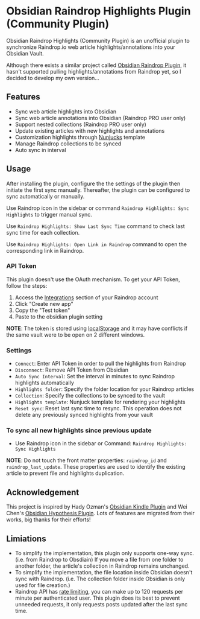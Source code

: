 # Obsidian Raindrop Highlights Plugin (Community Plugin)

Obsidian Raindrop Highlights (Community Plugin) is an unofficial plugin to synchronize Raindrop.io web article highlights/annotations into your Obsidian Vault.

Although there exists a similar project called [Obsidian Raindrop Plugin](https://github.com/mtopping/obsidian-raindrop), it hasn't supported pulling highlights/annotations from Raindrop yet, so I decided to develop my own version...

## Features

- Sync web article highlights into Obsidian
- Sync web article annotations into Obsidian (Raindrop PRO user only)
- Support nested collections (Raindrop PRO user only)
- Update existing articles with new highlights and annotations
- Customization highlights through [Nunjucks](https://mozilla.github.io/nunjucks/) template
- Manage Raindrop collections to be synced
- Auto sync in interval

## Usage

After installing the plugin, configure the the settings of the plugin then initiate the first sync manually. Thereafter, the plugin can be configured to sync automatically or manually.

Use Raindrop icon in the sidebar or command `Raindrop Highlights: Sync Highlights` to trigger manual sync.

Use `Raindrop Highlights: Show Last Sync Time` command to check last sync time for each collection.

Use `Raindrop Highlights: Open Link in Raindrop` command to open the corresponding link in Raindrop.

### API Token

This plugin doesn't use the OAuth mechanism. To get your API Token, follow the steps:

1. Access the [Integrations](https://app.raindrop.io/settings/integrations) section of your Raindrop account
2. Click "Create new app"
3. Copy the "Test token"
4. Paste to the obsidian plugin setting

**NOTE**: The token is stored using [localStorage](https://developer.mozilla.org/en-US/docs/Web/API/Window/localStorage) and it may have conflicts if the same vault were to be open on 2 different windows.

### Settings

- `Connect`: Enter API Token in order to pull the highlights from Raindrop
- `Disconnect`: Remove API Token from Obsidian
- `Auto Sync Interval`: Set the interval in minutes to sync Raindrop highlights automatically
- `Highlights folder`: Specify the folder location for your Raindrop articles
- `Collection`: Specify the collections to be synced to the vault
- `Highlights template`: Nunjuck template for rendering your highlights
- `Reset sync`: Reset last sync time to resync. This operation does not delete any previously synced highlights from your vault

### To sync all new highlights since previous update

- Use Raindrop icon in the sidebar or Command: `Raindrop Highlights: Sync Highlights`

**NOTE**: Do not touch the front matter properties: `raindrop_id` and `raindrop_last_update`. These properties are used to identify the existing article to prevent file and highlights duplication.

## Acknowledgement

This project is inspired by Hady Ozman's [Obsidian Kindle Plugin](https://github.com/hadynz/obsidian-kindle-plugin) and Wei Chen's [Obsidian Hypothesis Plugin](https://github.com/weichenw/obsidian-hypothesis-plugin). Lots of features are migrated from their works, big thanks for their efforts!

## Limiations

- To simplify the implementation, this plugin only supports one-way sync. (i.e. from Raindrop to Obsdiain) If you move a file from one folder to another folder, the article's collection in Raindrop remains unchanged.
- To simplify the implementation, the file location inside Obsidian doesn't sync with Raindrop. (i.e. The collection folder inside Obsidian is only used for file creation.)
- Raindrop API has [rate limiting](https://developer.raindrop.io/#rate-limiting), you can make up to 120 requests per minute per authenticated user. This plugin does its best to prevent unneeded requests, it only requests posts updated after the last sync time.
